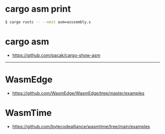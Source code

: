 # cargo asm print

```bash
$ cargo rustc -- --emit asm=asssembly.s
```
# cargo asm

- https://github.com/pacak/cargo-show-asm

<hr>

# WasmEdge

- https://github.com/WasmEdge/WasmEdge/tree/master/examples

# WasmTime

- https://github.com/bytecodealliance/wasmtime/tree/main/examples
